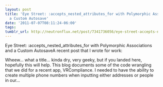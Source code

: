 ```yaml
---
layout: post
title: 'Eye Street: :accepts_nested_attributes_for with Polymorphic Associations and
  a Custom Autosave'
date: '2011-07-07T08:11:24-06:00'
tags: 
tumblr_url: http://neutronflux.net/post/7341736056/eye-street-accepts-nested-attributes-for-with
---
```

Eye Street: :accepts_nested_attributes_for with Polymorphic Associations and a Custom AutosaveA recent post that I wrote for work:


Wheew… what a title… kinda dry, very geeky, but if you landed here, hopefully this will help. This blog documents some of the code wrangling that we did for a recent app, VRCompliance. I needed to have the ability to create multiple phone numbers when inputting either addresses or people in our…
